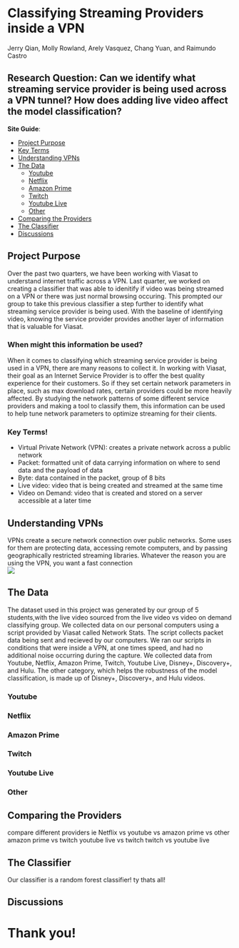 # Classifying Streaming Providers inside a VPN
Jerry Qian, Molly Rowland, Arely Vasquez, Chang Yuan, and Raimundo Castro

## Research Question: Can we identify what streaming service provider is being used across a VPN tunnel? How does adding live video affect the model classification? 
 **Site Guide**:
- [Project Purpose](#project-purpose)
- [Key Terms](#key-terms)
- [Understanding VPNs](#understanding-vpns)
- [The Data](#the-data)
  - [Youtube](#youtube)
  - [Netflix](#netflix)
  - [Amazon Prime](#amazon-prime)
  - [Twitch](#twitch)
  - [Youtube Live](#youtube-live)
  - [Other](#other)
- [Comparing the Providers](#comparing-the-providers)
- [The Classifier](#the-classifier)
- [Discussions](#discussions)


## Project Purpose
Over the past two quarters, we have been working with Viasat to understand internet traffic across a VPN. Last quarter, we worked on creating a classifier that was able to idenitify if video was being streamed on a VPN or there was just normal browsing occuring. This prompted our group to take this previous classifier a step further to identify what streaming service provider is being used. With the baseline of identifying video, knowing the service provider provides another layer of information that is valuable for Viasat. 
### When might this information be used?
When it comes to classifying which streaming service provider is being used in a VPN, there are many reasons to collect it. In working with Viasat, their goal as an Internet Service Provider is to offer the best quality experience for their customers. So if they set certain network parameters in place, such as max download rates, certain providers could be more heavily affected. By studying the network patterns of some different service providers and making a tool to classify them, this information can be used to help tune network parameters to optimize streaming for their clients. 


### Key Terms!
- Virtual Private Network (VPN): creates a private network across a public network
- Packet: formatted unit of data carrying information on where to send data and the payload of data
- Byte: data contained in the packet, group of 8 bits 
- Live video: video that is being created and streamed at the same time
- Video on Demand: video that is created and stored on a server accessible at a later time 

## Understanding VPNs
VPNs create a secure network connection over public networks. Some uses for them are protecting data, accessing remote computers, and by passing geographically restricted streaming libraries. Whatever the reason you are using the VPN, you want a fast connection 
<img src="/vpn-diagram" style="display: block; margin: auto;" />

## The Data
The dataset used in this project was generated by our group of 5 students,with the live video sourced from the live video vs video on demand classifying group. We collected data on our personal computers using a script provided by Viasat called Network Stats. The script collects packet data being sent and recieved by our computers. We ran our scripts in conditions that were inside a VPN, at one times speed, and had no additional noise occurring during the capture. We collected data from Youtube, Netflix, Amazon Prime, Twitch, Youtube Live, Disney+, Discovery+, and Hulu. The other category, which helps the robustness of the model classification, is made up of Disney+, Discovery+, and Hulu videos. 

### Youtube
### Netflix
### Amazon Prime
### Twitch 
### Youtube Live
### Other

## Comparing the Providers
compare different providers ie Netflix vs youtube vs amazon prime vs other
amazon prime vs twitch
youtube live vs twitch
twitch vs youtube live

## The Classifier 
Our classifier is a random forest classifier! ty thats all!

## Discussions 

# Thank you!
